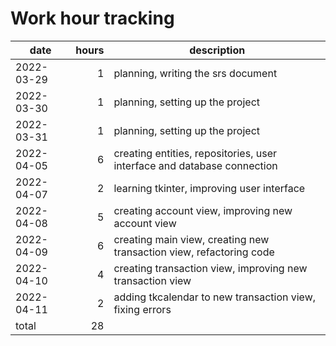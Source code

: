 # Work hour tracking

| date       | hours  | description                                                             |
| ---------- | -----: | ----------------------------------------------------------------------- |
| 2022-03-29 |      1 | planning, writing the srs document                                      |
| 2022-03-30 |      1 | planning, setting up the project                                        |
| 2022-03-31 |      1 | planning, setting up the project                                        |
| 2022-04-05 |      6 | creating entities, repositories, user interface and database connection |
| 2022-04-07 |      2 | learning tkinter, improving user interface                              |
| 2022-04-08 |      5 | creating account view, improving new account view                       |
| 2022-04-09 |      6 | creating main view, creating new transaction view, refactoring code     |
| 2022-04-10 |      4 | creating transaction view, improving new transaction view               |
| 2022-04-11 |      2 | adding tkcalendar to new transaction view, fixing errors                |
| total      |     28 |                                                                         |
